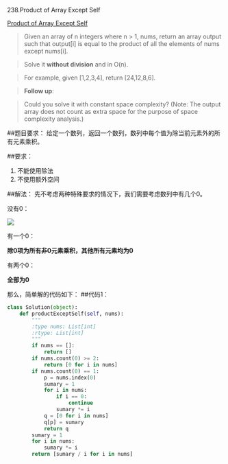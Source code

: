  238.Product of Array Except Self

[ Product of Array Except Self ](https://leetcode.com/problems/product-of-array-except-self/)

>Given an array of n integers where n > 1, nums, return an array output such that output[i] is equal to the product of all the elements of nums except nums[i].

>Solve it **without division** and in O(n).

>For example, given [1,2,3,4], return [24,12,8,6].

>**Follow up**:

>Could you solve it with constant space complexity? (Note: The output array does not count as extra space for the purpose of space complexity analysis.)


##题目要求：
给定一个数列，返回一个数列，数列中每个值为除当前元素外的所有元素乘积。

##要求：
1. 不能使用除法
2. 不使用额外空间

##解法：
先不考虑两种特殊要求的情况下，我们需要考虑数列中有几个0。

没有0：


<img src="http://chart.googleapis.com/chart?cht=tx&chl=\Large F(i) = \frac{ \prod_{ i = 0 }^{ n } Num(i)}{Num(current)}" style="border:none;">

有一个0：

**除0项为所有非0元素乘积，其他所有元素均为0**

有两个0：

**全部为0**

那么，简单解的代码如下：
##代码1：
```python
class Solution(object):
    def productExceptSelf(self, nums):
        """
        :type nums: List[int]
        :rtype: List[int]
        """
        if nums == []:
            return []
        if nums.count(0) >= 2:
            return [0 for i in nums]
        if nums.count(0) == 1:
            p = nums.index(0)
            sumary = 1
            for i in nums:
                if i == 0:
                    continue
                sumary *= i
            q = [0 for i in nums]
            q[p] = sumary
            return q
        sumary = 1
        for i in nums:
            sumary *= i
        return [sumary / i for i in nums]
```


